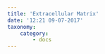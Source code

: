 ```yaml
---
title: 'Extracellular Matrix'
date: '12:21 09-07-2017'
taxonomy:
    category:
        - docs
---
```


